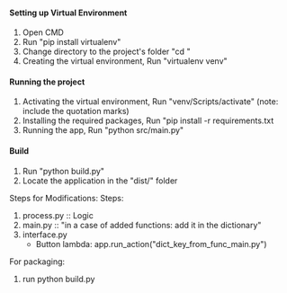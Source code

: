 #### Setting up Virtual Environment

1. Open CMD
2. Run "pip install virtualenv"
3. Change directory to the project's folder "cd <path-to-project>"
4. Creating the virtual environment, Run "virtualenv venv"

#### Running the project

1. Activating the virtual environment, Run "venv/Scripts/activate" (note: include the quotation marks)
2. Installing the required packages, Run "pip install -r requirements.txt
3. Running the app, Run "python src/main.py"

#### Build

1. Run "python build.py"
2. Locate the application in the "dist/" folder


Steps for Modifications:
Steps:
1. process.py :: Logic
2. main.py :: "in a case of added functions: add it in the dictionary"
3. interface.py
	- Button lambda: app.run_action("dict_key_from_func_main.py")



For packaging: 
1. run python build.py